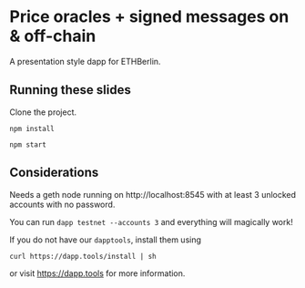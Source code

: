 # Price oracles + signed messages on & off-chain

A presentation style dapp for ETHBerlin.

## Running these slides

Clone the project.

`npm install`

`npm start`

## Considerations

Needs a geth node running on http://localhost:8545 with at least 3 unlocked accounts with no password.

You can run `dapp testnet --accounts 3` and everything will magically work!

If you do not have our `dapptools`, install them using

`curl https://dapp.tools/install | sh`

or visit https://dapp.tools for more information.
